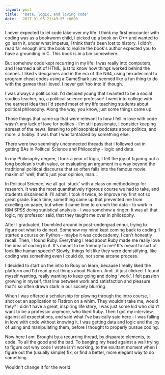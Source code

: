 ```yaml
---
layout: post
title:  "Data, logic, and loving code"
date:   2017-01-06 21:49:25 +0000
---
```



I never expected to let code take over my life. I think my first encounter with coding was as a bookworm child, I picked up a book on C++ and wanted to go learn it, under what impetus, I think that's been lost to history. I didn't read far enough into the book to realize the book's author expected you to have a grounding in C. This book is in a bin somewhere. 

But somehow code kept recurring in my life. I was really into computers, and I learned a bit of HTML, just to know how things worked behind the scenes. I liked videogames and in the era of the N64, using hexadecimal to program cheat codes using a GameShark just seemed like a fun thing to do with the games that I loved. I never got 'too into it' though. 

I was always a politics kid. I'd decided young that I wanted to be a social studies teacher, no, a political science professor! I went into college with the earnest idea that I'd spend most of my life teaching students about political philosophy. Along the way, you know, just some things came up. 

Those things that came up that were relevant to how I fell in love with code wasn't any lack of love for politics - I'm still passionate, I consider keeping abreast of the news, listening to philosophical podcasts about politics, and more, a hobby. It was that I was tantalized by something else. 

There were two seemingly unconnected threads that I followed out in getting BAs in Political Science and Philosophy - logic and data. 

In my Philosophy degree, I took a year of logic, I felt the joy of figuring out a long boolean's truth value, or evaluating an argument in a way beyond the traditional political discourse that so often falls into the famous movie maxim of 'well, that's just your opinion, man..'. 

In Political Science, we all got 'stuck' with a class on methodology for research. It was the most quantitatively rigorous course we had to take, and students disdained it. I'll admit, I took it twice, to improve my first not so great grade. Each time, something came up that prevented me from excelling on paper, but when it came time to crunch the data - to work in IBM SPSS doing statistical analysis - I was somehow a ringer. It was all that logic, my professor said, that they taught me over in philosophy. 

After I graduated, I bumbled around in post-undergrad ennui, trying to figure out what to do next. Somehow my mind kept coming back to coding. I started a course on Python - maybe it was codecademy, I can't honestly recall. Then, I found Ruby. Everything I read about Ruby made me really love the idea of coding in it. It's meant to be friendly to me? It's meant to sort of look like human speech? Slowly, things felt like they were demistifying, like coding was something even I could do, not some arcane process. 

I decided to start on the intro to Ruby on learn, because I really liked the platform and I'd read great things about Flatiron. And...it just clicked. I found myself wanting, really wanting to keep going and doing 'work'. I felt passion growing in myself, that line between work and satisfaction and pleasure that's so often drawn stark in our society blurring. 

When I was offered a scholarship for plowing through the intro course, I shot out an application to Flatiron on a whim. They wouldn't take me, would they? I didn't have a great, inspiring life story, I was just some kid who didn't want to be a professor anymore, who liked Ruby. Then I got my interview, against all expectations, and said what I've basically said here - I was falling in love with code without knowing it. I was getting data and logic and the joy of using and manipulating them, before I thought to properly pursue coding. 

Now here I am. Brought by a recurring thread, by disparate elements, to code. To all the good and the bad. To banging my head against a wall trying to figure out why code I wrote isn't working, to the exultant moment when I figure out the (usually simple) fix, or find a better, more elegant way to do something. 

Wouldn't change it for the world.
